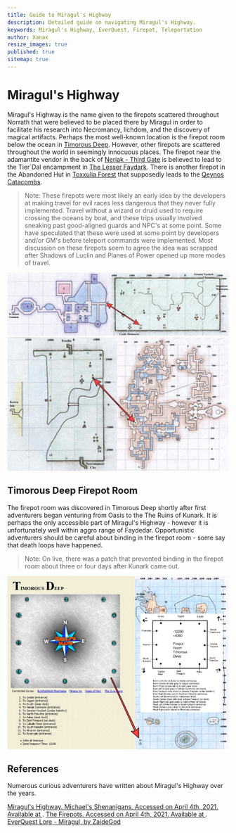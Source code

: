 ```yaml
---
title: Guide to Miragul's Highway
description: Detailed guide on navigating Miragul's Highway.
keywords: Miragul's Highway, EverQuest, Firepot, Teleportation
author: Xanax
resize_images: true
published: true
sitemap: true
---
```


# Miragul's Highway

Miragul's Highway is the name given to the firepots scattered throughout Norrath that were believed to be placed there by Miragul in order to facilitate his research into Necromancy, lichdom, and the discovery of magical artifacts. Perhaps the most well-known location is the firepot room below the ocean in [Timorous Deep](https://www.pqdi.cc/zone/96). However, other firepots are scattered throughout the world in seemingly innocuous places. The firepot near the adamantite vendor in the back of [Neriak - Third Gate](https://www.pqdi.cc/zone/42) is believed to lead to the Tier`Dal encampment in [The Lesser Faydark](https://www.pqdi.cc/zone/57). There is another firepot in the Abandoned Hut in [Toxxulia Forest](https://www.pqdi.cc/zone/38) that supposedly leads to the [Qeynos Catacombs](https://www.pqdi.cc/zone/45).

> Note: These firepots were most likely an early idea by the developers at making travel for evil races less dangerous that they never fully implemented. Travel without a wizard or druid used to require crossing the oceans by boat, and these trips usually involved sneaking past good-aligned guards and NPC's at some point. Some have speculated that these were used at some point by developers and/or GM's before teleport commands were implemented. Most discussion on these firepots seem to agree the idea was scrapped after Shadows of Luclin and Planes of Power opened up more modes of travel.

[![neriakfirepot.jpg](/assets/images/map/neriakfirepot.jpg)](/assets/images/map/neriakfirepot.jpg)
[![toxxfirepot.jpg](/assets/images/map/toxxfirepot.jpg)](/assets/images/map/toxxfirepot.jpg)

## Timorous Deep Firepot Room

The firepot room was discovered in Timorous Deep shortly after first adventurers began venturing from Oasis to the The Ruins of Kunark. It is perhaps the only accessible part of Miragul's Highway - however it is unfortunately well within aggro range of Faydedar. Opportunistic adventurers should be careful about binding in the firepot room - some say that death loops have happened.

> Note: On live, there was a patch that prevented binding in the firepot room about three or four days after Kunark came out. 

[![timorousfirepot.jpg](/assets/images/map/timorousfirepot.jpg)](/assets/images/map/timorousfirepot.jpg)

## References
Numerous curious adventurers have written about Miragul's Highway over the years.

[Miragul's Highway. Michael's Shenanigans. Accessed on April 4th, 2021. Available at ](https://www.youtube.com/watch?v=knbfiDzYdbQ).
[The Firepots. Accessed on April 4th, 2021. Available at ](https://everquest.allakhazam.com/db/quest.html?quest=308).
[EverQuest Lore - Miragul, by ZaideGod](https://www.youtube.com/watch?v=N2uCmhW9aw4)
